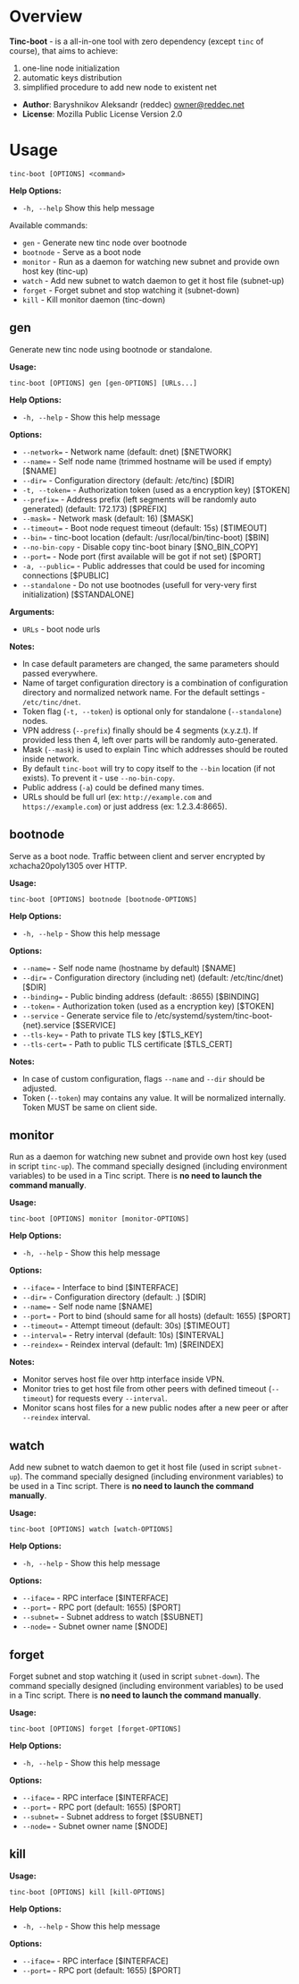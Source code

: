 # Overview

**Tinc-boot** - is a all-in-one tool with zero dependency (except `tinc` of course), that aims to achieve:

1. one-line node initialization
2. automatic keys distribution
3. simplified procedure to add new node to existent net

* **Author**: Baryshnikov Aleksandr (reddec) <owner@reddec.net>
* **License**: Mozilla Public License Version 2.0

# Usage

`tinc-boot [OPTIONS] <command>`


**Help Options:**

*  `-h, --help`  Show this help message

Available commands:

* `gen`       - Generate new tinc node over bootnode  
* `bootnode`  - Serve as a boot node
* `monitor`   - Run as a daemon for watching new subnet and provide own host key (tinc-up)
* `watch`     - Add new subnet to watch daemon to get it host file (subnet-up)
* `forget`    - Forget subnet and stop watching it (subnet-down)
* `kill`      - Kill monitor daemon (tinc-down)

## gen

Generate new tinc node using bootnode or standalone.  

**Usage:**

`tinc-boot [OPTIONS] gen [gen-OPTIONS] [URLs...]`

**Help Options:**

* `-h, --help` -            Show this help message

**Options:**

* `--network=`    - Network name (default: dnet) [$NETWORK]
* `--name=`       - Self node name (trimmed hostname will be used if empty) [$NAME]
* `--dir=`        - Configuration directory (default: /etc/tinc) [$DIR]
* `-t, --token=`  - Authorization token (used as a encryption key) [$TOKEN]
* `--prefix=`     - Address prefix (left segments will be randomly auto generated) (default: 172.173) [$PREFIX]
* `--mask=`       - Network mask (default: 16) [$MASK]
* `--timeout=`    - Boot node request timeout (default: 15s) [$TIMEOUT]
* `--bin=`        - tinc-boot location (default: /usr/local/bin/tinc-boot) [$BIN]
* `--no-bin-copy` - Disable copy tinc-boot binary [$NO_BIN_COPY]
* `--port=`       - Node port (first available will be got if not set) [$PORT]
* `-a, --public=` - Public addresses that could be used for incoming connections [$PUBLIC]
* `--standalone`  - Do not use bootnodes (usefull for very-very first initialization) [$STANDALONE]

**Arguments:**
  
* `URLs`          - boot node urls


**Notes:**

* In case default parameters are changed, the same parameters should passed everywhere.
* Name of target configuration directory is a combination of configuration directory and normalized network name. 
For the default settings - `/etc/tinc/dnet`.
* Token flag (`-t, --token`) is optional only for standalone (`--standalone`) nodes.
* VPN address (`--prefix`) finally should be 4 segments (x.y.z.t). 
If provided less then 4, left over parts will be randomly auto-generated.
* Mask (`--mask`) is used to explain Tinc which addresses should be routed inside network.
* By default `tinc-boot` will try to copy itself to the `--bin` location (if not exists). To prevent it - use `--no-bin-copy`.
* Public address (`-a`) could be defined many times.
* URLs should be full url (ex: `http://example.com` and `https://example.com`) or just address (ex: 1.2.3.4:8665). 

## bootnode

Serve as a boot node. Traffic between client and server encrypted by xchacha20poly1305 over HTTP.

**Usage:**

`tinc-boot [OPTIONS] bootnode [bootnode-OPTIONS]`
  
**Help Options:**

* `-h, --help` -            Show this help message

**Options:**
          
* `--name=`     - Self node name (hostname by default) [$NAME]
* `--dir=`      - Configuration directory (including net) (default: /etc/tinc/dnet) [$DIR]
* `--binding=`  - Public binding address (default: :8655) [$BINDING]
* `--token=`    - Authorization token (used as a encryption key) [$TOKEN]
* `--service`   - Generate service file to /etc/systemd/system/tinc-boot-{net}.service [$SERVICE]
* `--tls-key=`  - Path to private TLS key [$TLS_KEY]
* `--tls-cert=` - Path to public TLS certificate [$TLS_CERT]

**Notes:**

* In case of custom configuration, flags `--name` and `--dir` should be adjusted.
* Token (`--token`) may contains any value. It will be normalized internally. Token MUST be same on client side.

## monitor

Run as a daemon for watching new subnet and provide own host key (used in script `tinc-up`). 
The command specially designed (including environment variables) to be used in a Tinc script. 
There is **no need to launch the command manually**. 

**Usage:**

`tinc-boot [OPTIONS] monitor [monitor-OPTIONS]`

**Help Options:**

* `-h, --help` -            Show this help message

**Options:**

* `--iface=`    - Interface to bind [$INTERFACE]
* `--dir=`      - Configuration directory (default: .) [$DIR]
* `--name=`     - Self node name [$NAME]
* `--port=`     - Port to bind (should same for all hosts) (default: 1655) [$PORT]
* `--timeout=`  - Attempt timeout (default: 30s) [$TIMEOUT]
* `--interval=` - Retry interval (default: 10s) [$INTERVAL]
* `--reindex=`  - Reindex interval (default: 1m) [$REINDEX]

**Notes:**

* Monitor serves host file over http interface inside VPN.
* Monitor tries to get host file from other peers with defined timeout (`--timeout`) for requests every `--interval`.
* Monitor scans host files for a new public nodes after a new peer or after `--reindex` interval.

## watch

Add new subnet to watch daemon to get it host file (used in script `subnet-up`).
The command specially designed (including environment variables) to be used in a Tinc script. 
There is **no need to launch the command manually**.

**Usage:**

`tinc-boot [OPTIONS] watch [watch-OPTIONS]`

**Help Options:**

* `-h, --help` -            Show this help message

**Options:**

* `--iface=`  - RPC interface [$INTERFACE]
* `--port=`   - RPC port (default: 1655) [$PORT]
* `--subnet=` - Subnet address to watch [$SUBNET]
* `--node=`   - Subnet owner name [$NODE]


## forget

Forget subnet and stop watching it (used in script `subnet-down`).
The command specially designed (including environment variables) to be used in a Tinc script. 
There is **no need to launch the command manually**.

**Usage:**

`tinc-boot [OPTIONS] forget [forget-OPTIONS]`

**Help Options:**

* `-h, --help` -            Show this help message

**Options:**

* `--iface=`  - RPC interface [$INTERFACE]
* `--port=`   - RPC port (default: 1655) [$PORT]
* `--subnet=` - Subnet address to forget [$SUBNET]
* `--node=`   - Subnet owner name [$NODE]

## kill


**Usage:**

`tinc-boot [OPTIONS] kill [kill-OPTIONS]`

**Help Options:**

* `-h, --help` -            Show this help message


**Options:**
          
* `--iface=` - RPC interface [$INTERFACE]
* `--port=`  - RPC port (default: 1655) [$PORT]


